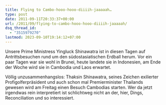 ```yaml
---
title: Flying to Cambo-hooo-hooo-diiiih-jaaaaah…
type: post
date: 2011-09-11T20:33:37+00:00
url: /2011/09/flying-to-cambo-hooo-hooo-diiiih-jaaaaah/
dsq_thread_id:
  - "3515979270"
lastmod: 2023-09-10T19:14:12+07:00
---
```

Unsere Prime Ministress Yingluck Shinawatra ist in diesen Tagen auf Antrittsbesuchen rund um den südostasiatischen Erdball herum. Vor ein paar Tagen war sie wohl in Brunei, heute landete sie in Indonesien, am Ende der Woche wird sie in Cambodia und Laos erwartet.

Völlig unzusammenhangslos: Thaksin Shinawatra, seines Zeichen exilierter Profigolferpräsident und auch schon mal Premierminister Thailands gewesen wird am Freitag einen Besuch Cambodias starten. Wer da jetzt irgendwas rein interpretiert ist schlichtweg nicht an der, hier, Dings, Reconciliation und so interessiert.
